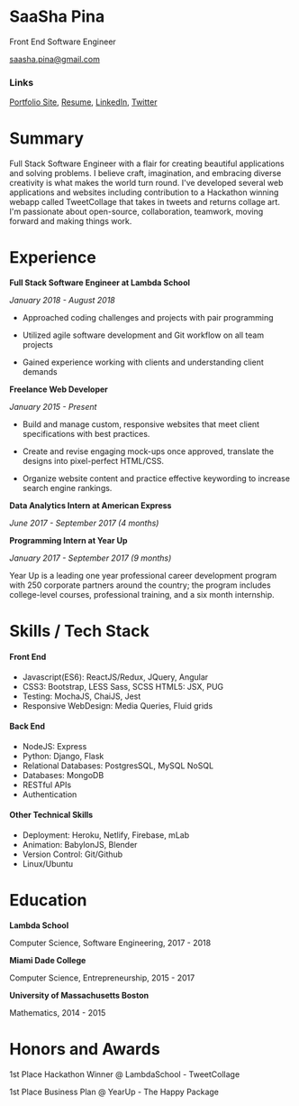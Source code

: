 # **SaaSha Pina**

Front End Software Engineer

saasha.pina@gmail.com

### Links

[Portfolio Site](https://saashapina.com), [Resume](https://docdro.id/ap5TLNQ), [LinkedIn](https://www.linkedin.com/in/saashapina), [Twitter](https://twitter.com/saashapina/)

# Summary

Full Stack Software Engineer with a flair for creating beautiful applications and solving problems. I believe craft, imagination, and embracing diverse creativity is what makes the world turn round. I&#39;ve developed several web applications and websites including contribution to a Hackathon winning webapp called TweetCollage that takes in tweets and returns collage art. I&#39;m passionate about open-source, collaboration, teamwork, moving forward and making things work.

# Experience

**Full Stack Software Engineer at Lambda School**

*January 2018 - August 2018*

- Approached coding challenges and projects with pair programming

- Utilized agile software development and Git workflow on all team projects

- Gained experience working with clients and understanding client demands

**Freelance Web Developer**

*January 2015 - Present*

- Build and manage custom, responsive websites that meet client specifications with best practices.

- Create and revise engaging mock-ups once approved, translate the designs into pixel-perfect HTML/CSS.

- Organize website content and practice effective keywording to increase search engine rankings.

**Data Analytics Intern at American Express**

*June 2017 - September 2017 (4 months)*

**Programming Intern at Year Up**

*January 2017 - September 2017 (9 months)*

Year Up is a leading one year professional career development program with 250 corporate partners around the country; the program includes college-level courses, professional training, and a six month internship.

# Skills / Tech Stack

#### Front End

* Javascript(ES6): ReactJS/Redux, JQuery, Angular 
* CSS3: Bootstrap, LESS Sass, SCSS HTML5: JSX, PUG  
* Testing: MochaJS, ChaiJS, Jest 
* Responsive WebDesign: Media Queries, Fluid grids

#### Back End

* NodeJS: Express 
* Python: Django, Flask 
* Relational Databases: PostgresSQL, MySQL NoSQL 
* Databases: MongoDB 
* RESTful APIs 
* Authentication

#### Other Technical Skills

* Deployment: Heroku, Netlify, Firebase, mLab 
* Animation: BabylonJS, Blender 
* Version Control: Git/Github 
* Linux/Ubuntu

# Education

**Lambda School**

Computer Science, Software Engineering, 2017 - 2018

**Miami Dade College**

Computer Science, Entrepreneurship, 2015 - 2017

**University of Massachusetts Boston**

Mathematics, 2014 - 2015



# Honors and Awards

1st Place Hackathon Winner @ LambdaSchool - TweetCollage

1st Place Business Plan @ YearUp - The Happy Package

